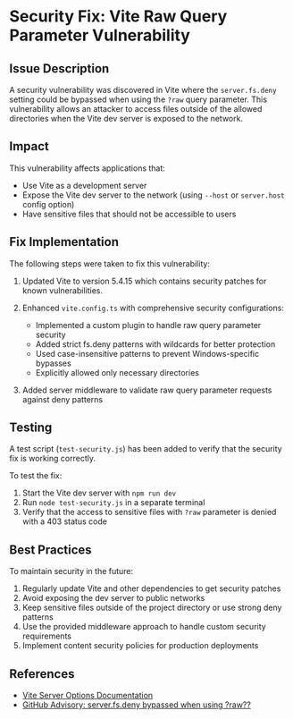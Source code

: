 # Security Fix: Vite Raw Query Parameter Vulnerability

## Issue Description

A security vulnerability was discovered in Vite where the `server.fs.deny` setting could be bypassed when using the `?raw` query parameter. This vulnerability allows an attacker to access files outside of the allowed directories when the Vite dev server is exposed to the network.

## Impact

This vulnerability affects applications that:
- Use Vite as a development server
- Expose the Vite dev server to the network (using `--host` or `server.host` config option)
- Have sensitive files that should not be accessible to users

## Fix Implementation

The following steps were taken to fix this vulnerability:

1. Updated Vite to version 5.4.15 which contains security patches for known vulnerabilities.

2. Enhanced `vite.config.ts` with comprehensive security configurations:
   - Implemented a custom plugin to handle raw query parameter security
   - Added strict fs.deny patterns with wildcards for better protection
   - Used case-insensitive patterns to prevent Windows-specific bypasses
   - Explicitly allowed only necessary directories

3. Added server middleware to validate raw query parameter requests against deny patterns

## Testing

A test script (`test-security.js`) has been added to verify that the security fix is working correctly. 

To test the fix:
1. Start the Vite dev server with `npm run dev`
2. Run `node test-security.js` in a separate terminal
3. Verify that the access to sensitive files with `?raw` parameter is denied with a 403 status code

## Best Practices

To maintain security in the future:

1. Regularly update Vite and other dependencies to get security patches
2. Avoid exposing the dev server to public networks
3. Keep sensitive files outside of the project directory or use strong deny patterns
4. Use the provided middleware approach to handle custom security requirements
5. Implement content security policies for production deployments

## References

- [Vite Server Options Documentation](https://vitejs.dev/config/server-options.html#server-fs-deny)
- [GitHub Advisory: server.fs.deny bypassed when using ?raw??](https://github.com/vitejs/vite/security/advisories/GHSA-x574-m823-4x7w)
